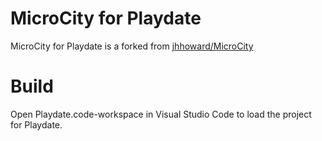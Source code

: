 # MicroCity for Playdate

MicroCity for Playdate is a forked from [jhhoward/MicroCity](https://github.com/jhhoward/MicroCity)

# Build

Open Playdate.code-workspace in Visual Studio Code to load the project for Playdate.

